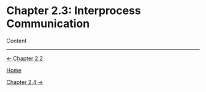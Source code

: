 # Chapter 2.3: Interprocess Communication

Content

---

[← Chapter 2.2](Chapter%202%20%20db60c.md)

[Home](../../AiredDev%20b02d5/Notes%20on%20M%2061e3e.md)

[Chapter 2.4 →](Chapter%202%20%2099820.md)